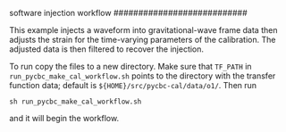 software injection workflow
###########################

This example injects a waveform into gravitational-wave frame data then adjusts the strain for the time-varying parameters of the calibration. The adjusted data is then filtered to recover the injection.

To run copy the files to a new directory. Make sure that ``TF_PATH`` in ``run_pycbc_make_cal_workflow.sh`` points to the directory with the transfer function data; default is ``${HOME}/src/pycbc-cal/data/o1/``. Then run
```
sh run_pycbc_make_cal_workflow.sh
```
and it will begin the workflow.
